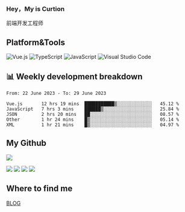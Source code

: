 ### Hey，My is Curtion
前端开发工程师
## Platform&Tools

![Vue.js](https://img.shields.io/badge/-Vue.js-4FC08D?style=flat-square&logo=Vue.js&logoColor=white)
![TypeScript](https://img.shields.io/badge/-TypeScript-007ACC?style=flat-square&logo=typescript&logoColor=white)
![JavaScript](https://img.shields.io/badge/-JavaScript-F7DF1E?style=flat-square&logo=javascript&logoColor=black)
![Visual Studio Code](https://img.shields.io/badge/-VSCode-007ACC?style=flat-square&logo=Visual-Studio-Code&logoColor=white)

## 📊 Weekly development breakdown

<!--START_SECTION:waka-->

```text
From: 22 June 2023 - To: 29 June 2023

Vue.js       12 hrs 19 mins  ███████████▒░░░░░░░░░░░░░   45.12 %
JavaScript   7 hrs 3 mins    ██████▒░░░░░░░░░░░░░░░░░░   25.84 %
JSON         2 hrs 20 mins   ██░░░░░░░░░░░░░░░░░░░░░░░   08.57 %
Other        1 hr 24 mins    █▒░░░░░░░░░░░░░░░░░░░░░░░   05.14 %
XML          1 hr 21 mins    █▒░░░░░░░░░░░░░░░░░░░░░░░   04.97 %
```

<!--END_SECTION:waka-->

## My Github

![](http://github-profile-summary-cards.vercel.app/api/cards/profile-details?username=curtion&theme=nord_bright)

![](http://github-profile-summary-cards.vercel.app/api/cards/stats?username=curtion&theme=nord_bright)
![](http://github-profile-summary-cards.vercel.app/api/cards/productive-time?username=curtion&theme=nord_bright&utcOffset=8)
![](http://github-profile-summary-cards.vercel.app/api/cards/repos-per-language?username=curtion&theme=nord_bright)
![](http://github-profile-summary-cards.vercel.app/api/cards/most-commit-language?username=curtion&theme=nord_bright)

## Where to find me

[BLOG](https://blog.3gxk.net)
